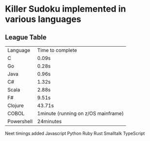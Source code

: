 <h1> Killer Sudoku implemented in various languages</h1>
  <h2>League Table</h2>
<table>
<tr><td>Language</td><td>Time to complete</td>
<tr><td>C</td><td>0.09s</td>
<tr><td>Go</td><td>0.28s</td>
<tr><td>Java</td><td>0.96s</td>
<tr><td>C#</td><td>1.32s</td>
<tr><td>Scala</td><td>2.88s</td>
<tr><td>F#</td><td>9.51s</td>
<tr><td>Clojure</td><td>43.71s</td>
<tr><td>COBOL</td><td>1minute (running on z/OS mainframe)</td>
<tr><td>Powershell</td><td>24minutes</td>
</table>


Neet timings added
Javascript
Python
Ruby
Rust
Smalltalk
TypeScript

